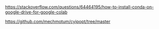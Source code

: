 https://stackoverflow.com/questions/64464195/how-to-install-conda-on-google-drive-for-google-colab

https://github.com/mechmotum/cyipopt/tree/master

